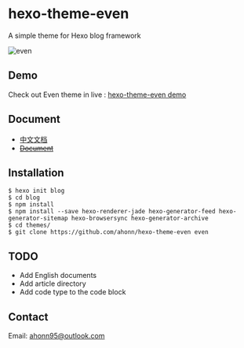 # hexo-theme-even

A simple theme for Hexo blog framework

![even](http://7xqvel.com1.z0.glb.clouddn.com/even.png?imageView/3/w/600)

## Demo
Check out Even theme in live : [hexo-theme-even demo](https://www.ahonn.me)

## Document
- [中文文档](/doc/doc_zh.md)
- ~~[Document](/doc/doc_en.md)~~

## Installation
```
$ hexo init blog
$ cd blog
$ npm install
$ npm install --save hexo-renderer-jade hexo-generator-feed hexo-generator-sitemap hexo-browsersync hexo-generator-archive
$ cd themes/
$ git clone https://github.com/ahonn/hexo-theme-even even
```

## TODO
- Add English documents
- Add article directory
- Add code type to the code block

## Contact
Email: [ahonn95@outlook.com](mailto:ahonn95@outlook.com)
